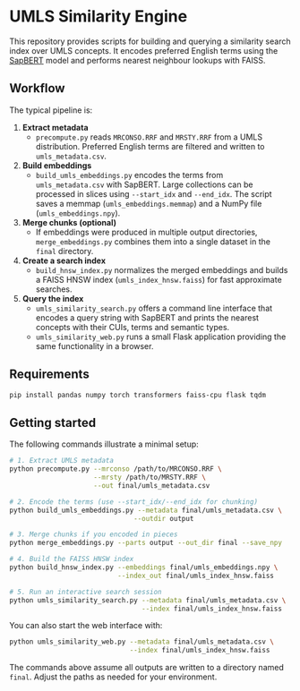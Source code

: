 # UMLS Similarity Engine

This repository provides scripts for building and querying a similarity search index over UMLS concepts. It encodes preferred English terms using the [SapBERT](https://huggingface.co/cambridgeltl/SapBERT-from-PubMedBERT-fulltext) model and performs nearest neighbour lookups with FAISS.

## Workflow

The typical pipeline is:

1. **Extract metadata**
   - `precompute.py` reads `MRCONSO.RRF` and `MRSTY.RRF` from a UMLS distribution.
     Preferred English terms are filtered and written to `umls_metadata.csv`.
2. **Build embeddings**
   - `build_umls_embeddings.py` encodes the terms from `umls_metadata.csv` with SapBERT.
     Large collections can be processed in slices using `--start_idx` and `--end_idx`.
     The script saves a memmap (`umls_embeddings.memmap`) and a NumPy file (`umls_embeddings.npy`).
3. **Merge chunks (optional)**
   - If embeddings were produced in multiple output directories, `merge_embeddings.py`
     combines them into a single dataset in the `final` directory.
4. **Create a search index**
   - `build_hnsw_index.py` normalizes the merged embeddings and builds a FAISS HNSW
     index (`umls_index_hnsw.faiss`) for fast approximate searches.
5. **Query the index**
   - `umls_similarity_search.py` offers a command line interface that encodes a query
     string with SapBERT and prints the nearest concepts with their CUIs, terms and
     semantic types.
   - `umls_similarity_web.py` runs a small Flask application providing the same
     functionality in a browser.

## Requirements

```bash
pip install pandas numpy torch transformers faiss-cpu flask tqdm
```

## Getting started

The following commands illustrate a minimal setup:

```bash
# 1. Extract UMLS metadata
python precompute.py --mrconso /path/to/MRCONSO.RRF \
                     --mrsty /path/to/MRSTY.RRF \
                     --out final/umls_metadata.csv

# 2. Encode the terms (use --start_idx/--end_idx for chunking)
python build_umls_embeddings.py --metadata final/umls_metadata.csv \
                               --outdir output

# 3. Merge chunks if you encoded in pieces
python merge_embeddings.py --parts output --out_dir final --save_npy

# 4. Build the FAISS HNSW index
python build_hnsw_index.py --embeddings final/umls_embeddings.npy \
                           --index_out final/umls_index_hnsw.faiss

# 5. Run an interactive search session
python umls_similarity_search.py --metadata final/umls_metadata.csv \
                                 --index final/umls_index_hnsw.faiss
```

You can also start the web interface with:

```bash
python umls_similarity_web.py --metadata final/umls_metadata.csv \
                              --index final/umls_index_hnsw.faiss
```

The commands above assume all outputs are written to a directory named `final`.
Adjust the paths as needed for your environment.

